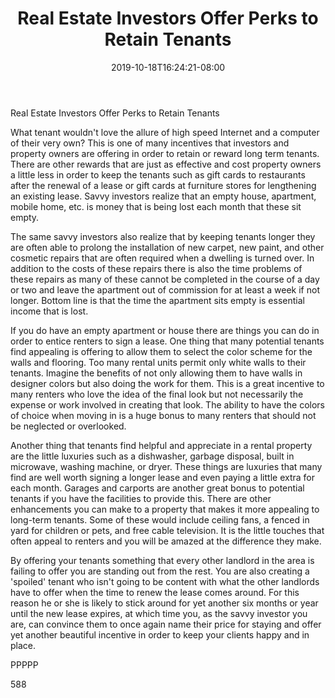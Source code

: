 ﻿---
title: "Real Estate Investors Offer Perks to Retain Tenants"
date: 2019-10-18T16:24:21-08:00
description: "Real Estate Tips for Web Success"
featured_image: "/images/Real Estate.jpg"
tags: ["Real Estate"]
---

Real Estate Investors Offer Perks to Retain Tenants

What tenant wouldn't love the allure of high speed Internet and a computer of their very own? This is one of many incentives that investors and property owners are offering in order to retain or reward long term tenants. There are other rewards that are just as effective and cost property owners a little less in order to keep the tenants such as gift cards to restaurants after the renewal of a lease or gift cards at furniture stores for lengthening an existing lease. Savvy investors realize that an empty house, apartment, mobile home, etc. is money that is being lost each month that these sit empty. 

The same savvy investors also realize that by keeping tenants longer they are often able to prolong the installation of new carpet, new paint, and other cosmetic repairs that are often required when a dwelling is turned over. In addition to the costs of these repairs there is also the time problems of these repairs as many of these cannot be completed in the course of a day or two and leave the apartment out of commission for at least a week if not longer. Bottom line is that the time the apartment sits empty is essential income that is lost. 

If you do have an empty apartment or house there are things you can do in order to entice renters to sign a lease. One thing that many potential tenants find appealing is offering to allow them to select the color scheme for the walls and flooring. Too many rental units permit only white walls to their tenants. Imagine the benefits of not only allowing them to have walls in designer colors but also doing the work for them. This is a great incentive to many renters who love the idea of the final look but not necessarily the expense or work involved in creating that look. The ability to have the colors of choice when moving in is a huge bonus to many renters that should not be neglected or overlooked.

Another thing that tenants find helpful and appreciate in a rental property are the little luxuries such as a dishwasher, garbage disposal, built in microwave, washing machine, or dryer. These things are luxuries that many find are well worth signing a longer lease and even paying a little extra for each month. Garages and carports are another great bonus to potential tenants if you have the facilities to provide this. There are other enhancements you can make to a property that makes it more appealing to long-term tenants. Some of these would include ceiling fans, a fenced in yard for children or pets, and free cable television. It is the little touches that often appeal to renters and you will be amazed at the difference they make.

By offering your tenants something that every other landlord in the area is failing to offer you are standing out from the rest. You are also creating a 'spoiled' tenant who isn't going to be content with what the other landlords have to offer when the time to renew the lease comes around. For this reason he or she is likely to stick around for yet another six months or year until the new lease expires, at which time you, as the savvy investor you are, can convince them to once again name their price for staying and offer yet another beautiful incentive in order to keep your clients happy and in place. 

PPPPP

588

